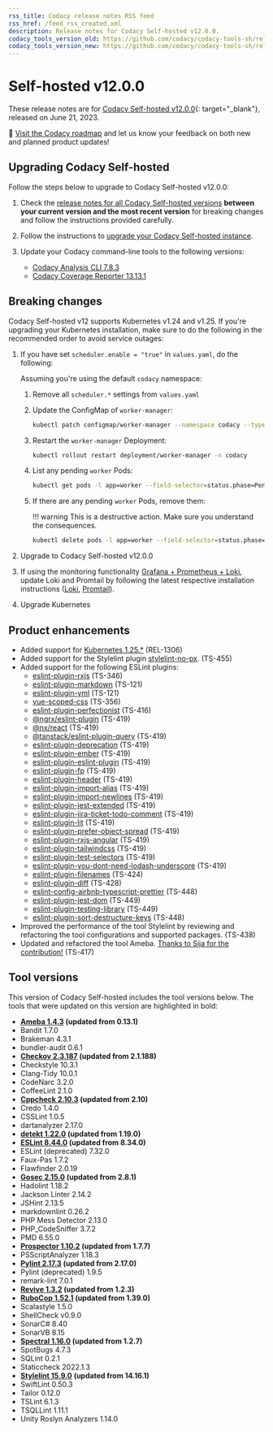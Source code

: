 ```yaml
---
rss_title: Codacy release notes RSS feed
rss_href: /feed_rss_created.xml
description: Release notes for Codacy Self-hosted v12.0.0.
codacy_tools_version_old: https://github.com/codacy/codacy-tools-sh/releases/tag/sh-1.1.6
codacy_tools_version_new: https://github.com/codacy/codacy-tools-sh/releases/tag/sh-1.2.2
---
```


# Self-hosted v12.0.0

These release notes are for [Codacy Self-hosted v12.0.0](https://github.com/codacy/chart/releases/tag/12.0.0){: target="_blank"}, released on June 21, 2023.<!-- TODO Update release date -->

📢 [Visit the Codacy roadmap](https://roadmap.codacy.com) and <span class="skip-vale">let us know</span> your feedback on both new and planned product updates!

## Upgrading Codacy Self-hosted

Follow the steps below to upgrade to Codacy Self-hosted v12.0.0:

1.  Check the [release notes for all Codacy Self-hosted versions](../index.md#self-hosted) **between your current version and the most recent version** for breaking changes and follow the instructions provided <span class="skip-vale">carefully</span>.

1.  Follow the instructions to [upgrade your Codacy Self-hosted instance](https://docs.codacy.com/v12.0/chart/maintenance/upgrade/).

1.  Update your Codacy command-line tools to the following versions:

    -   [Codacy Analysis CLI 7.8.3](https://github.com/codacy/codacy-analysis-cli/releases/tag/7.8.3)
    -   [Codacy Coverage Reporter 13.13.1](https://github.com/codacy/codacy-coverage-reporter/releases/tag/13.13.1)

## Breaking changes

Codacy Self-hosted v12 supports Kubernetes v1.24 and v1.25. If you're upgrading your Kubernetes installation, make sure to do the following in the recommended order to avoid service outages:

1.  If you have set `scheduler.enable = "true"` in `values.yaml`, do the following:

    Assuming you're using the default `codacy` namespace:

    1.  Remove all `scheduler.*` settings from `values.yaml`

    1.  Update the ConfigMap of `worker-manager`:

        ```bash
        kubectl patch configmap/worker-manager --namespace codacy --type merge --patch '{"data":{"CONFIG_FORCE_codacy_kubernetes_scheduler_enable": "false","CONFIG_FORCE_codacy_kubernetes_scheduler_name":"default-scheduler"}}'
        ```

    1.  Restart the `worker-manager` Deployment:

        ```bash
        kubectl rollout restart deployment/worker-manager -n codacy
        ```

    1.  List any pending `worker` Pods:

        ```bash
        kubectl get pods -l app=worker --field-selector=status.phase=Pending -n codacy
        ```

    1.  If there are any pending `worker` Pods, remove them:

        !!! warning
            This is a destructive action. Make sure you understand the consequences.

        ```bash
        kubectl delete pods -l app=worker --field-selector=status.phase=Pending -n codacy
        ```

1.  Upgrade to Codacy Self-hosted v12.0.0

1.  If using the monitoring functionality [Grafana + Prometheus + Loki](https://docs.codacy.com/v12.0/chart/configuration/monitoring/#setting-up-monitoring-using-grafana-prometheus-and-loki), update Loki and Promtail by following the latest respective installation instructions ([Loki](https://docs.codacy.com/v12.0/chart/configuration/monitoring/#2-installing-loki), [Promtail](https://docs.codacy.com/v12.0/chart/configuration/monitoring/#3-installing-promtail)).

1.  Upgrade Kubernetes

## Product enhancements

-   Added support for [Kubernetes 1.25.\*](https://docs.codacy.com/v12.0/chart/requirements/#kubernetes-or-microk8s-cluster-setup) (REL-1306)
-   Added support for the Stylelint plugin [<span class="skip-vale">stylelint-no-px</span>](https://www.npmjs.com/package/stylelint-no-px). (TS-455)
-   Added support for the following ESLint plugins:
    -   [<span class="skip-vale">eslint-plugin-rxjs</span>](https://www.npmjs.com/package/eslint-plugin-rxjs) (TS-346)
    -   [<span class="skip-vale">eslint-plugin-markdown</span>](https://www.npmjs.com/package/eslint-plugin-markdown) (TS-121)
    -   [<span class="skip-vale">eslint-plugin-yml</span>](https://www.npmjs.com/package/eslint-plugin-yml) (TS-121)
    -   [<span class="skip-vale">vue-scoped-css</span>](https://www.npmjs.com/package/eslint-plugin-vue-scoped-css) (TS-356)
    -   [<span class="skip-vale">eslint-plugin-perfectionist</span>](https://www.npmjs.com/package/eslint-plugin-perfectionist) (TS-416)
    -   [<span class="skip-vale">@ngrx/eslint-plugin</span>](https://www.npmjs.com/package/@ngrx/eslint-plugin) (TS-419)
    -   [<span class="skip-vale">@nx/react</span>](https://www.npmjs.com/package/@nx/react) (TS-419)
    -   [<span class="skip-vale">@tanstack/eslint-plugin-query</span>](https://www.npmjs.com/package/@tanstack/eslint-plugin-query) (TS-419)
    -   [<span class="skip-vale">eslint-plugin-deprecation</span>](https://www.npmjs.com/package/eslint-plugin-deprecation) (TS-419)
    -   [<span class="skip-vale">eslint-plugin-ember</span>](https://www.npmjs.com/package/eslint-plugin-ember) (TS-419)
    -   [<span class="skip-vale">eslint-plugin-eslint-plugin</span>](https://www.npmjs.com/package/eslint-plugin-eslint-plugin) (TS-419)
    -   [<span class="skip-vale">eslint-plugin-fp</span>](https://www.npmjs.com/package/eslint-plugin-fp) (TS-419)
    -   [<span class="skip-vale">eslint-plugin-header</span>](https://www.npmjs.com/package/eslint-plugin-header) (TS-419)
    -   [<span class="skip-vale">eslint-plugin-import-alias</span>](https://www.npmjs.com/package/eslint-plugin-import-alias) (TS-419)
    -   [<span class="skip-vale">eslint-plugin-import-newlines</span>](https://www.npmjs.com/package/eslint-plugin-import-newlines) (TS-419)
    -   [<span class="skip-vale">eslint-plugin-jest-extended</span>](https://www.npmjs.com/package/eslint-plugin-jest-extended) (TS-419)
    -   [<span class="skip-vale">eslint-plugin-jira-ticket-todo-comment</span>](https://www.npmjs.com/package/eslint-plugin-jira-ticket-todo-comment) (TS-419)
    -   [<span class="skip-vale">eslint-plugin-lit</span>](https://www.npmjs.com/package/eslint-plugin-lit) (TS-419)
    -   [<span class="skip-vale">eslint-plugin-prefer-object-spread</span>](https://www.npmjs.com/package/eslint-plugin-prefer-object-spread) (TS-419)
    -   [<span class="skip-vale">eslint-plugin-rxjs-angular</span>](https://www.npmjs.com/package/eslint-plugin-rxjs-angular) (TS-419)
    -   [<span class="skip-vale">eslint-plugin-tailwindcss</span>](https://www.npmjs.com/package/eslint-plugin-tailwindcss) (TS-419)
    -   [<span class="skip-vale">eslint-plugin-test-selectors</span>](https://www.npmjs.com/package/eslint-plugin-test-selectors) (TS-419)
    -   [<span class="skip-vale">eslint-plugin-you-dont-need-lodash-underscore</span>](https://www.npmjs.com/package/eslint-plugin-you-dont-need-lodash-underscore) (TS-419)
    -   [<span class="skip-vale">eslint-plugin-filenames</span>](https://www.npmjs.com/package/eslint-plugin-filenames) (TS-424)
    -   [<span class="skip-vale">eslint-plugin-diff</span>](https://www.npmjs.com/package/eslint-plugin-diff) (TS-428)
    -   [<span class="skip-vale">eslint-config-airbnb-typescript-prettier</span>](https://www.npmjs.com/package/eslint-config-airbnb-typescript-prettier) (TS-448)
    -   [<span class="skip-vale">eslint-plugin-jest-dom</span>](https://www.npmjs.com/package/eslint-plugin-jest-dom) (TS-449)
    -   [<span class="skip-vale">eslint-plugin-testing-library</span>](https://www.npmjs.com/package/eslint-plugin-testing-library) (TS-449)
    -   [<span class="skip-vale">eslint-plugin-sort-destructure-keys</span>](https://www.npmjs.com/package/eslint-plugin-sort-destructure-keys) (TS-448)
-   Improved the performance of the tool Stylelint by reviewing and refactoring the tool configurations and supported packages. (TS-438)
-   Updated and refactored the tool Ameba. [Thanks to <span class="skip-vale">Sija</span> for the contribution!](https://github.com/codacy/codacy-ameba/pull/25) (TS-417)

## Tool versions

This version of Codacy Self-hosted includes the tool versions below. The tools that were updated on this version are highlighted in bold:

-   **[Ameba 1.4.3](https://github.com/crystal-ameba/ameba/releases/tag/v1.4.3) (updated from 0.13.1)**
-   Bandit 1.7.0
-   Brakeman 4.3.1
-   bundler-audit 0.6.1
-   **[Checkov 2.3.187](https://github.com/bridgecrewio/checkov/releases/tag/2.3.187) (updated from 2.1.188)**
-   Checkstyle 10.3.1
-   Clang-Tidy 10.0.1
-   CodeNarc 3.2.0
-   CoffeeLint 2.1.0
-   **[Cppcheck 2.10.3](https://github.com/danmar/cppcheck/releases/tag/2.10.3) (updated from 2.10)**
-   Credo 1.4.0
-   CSSLint 1.0.5
-   dartanalyzer 2.17.0
-   **[detekt 1.22.0](https://github.com/detekt/detekt/releases/tag/v1.22.0) (updated from 1.19.0)**
-   **[ESLint 8.44.0](https://github.com/eslint/eslint/releases/tag/v8.44.0) (updated from 8.34.0)**
-   ESLint (deprecated) 7.32.0
-   Faux-Pas 1.7.2
-   Flawfinder 2.0.19
-   **[Gosec 2.15.0](https://github.com/securego/gosec/releases/tag/v2.15.0) (updated from 2.8.1)**
-   Hadolint 1.18.2
-   Jackson Linter 2.14.2
-   JSHint 2.13.5
-   markdownlint 0.26.2
-   PHP Mess Detector 2.13.0
-   PHP_CodeSniffer 3.7.2
-   PMD 6.55.0
-   **[Prospector 1.10.2](https://github.com/PyCQA/prospector/releases/tag/v1.10.2) (updated from 1.7.7)**
-   PSScriptAnalyzer 1.18.3
-   **[Pylint 2.17.3](https://github.com/PyCQA/pylint/releases/tag/v2.17.3) (updated from 2.17.0)**
-   Pylint (deprecated) 1.9.5
-   remark-lint 7.0.1
-   **[Revive 1.3.2](https://github.com/mgechev/revive/releases/tag/v1.3.2) (updated from 1.2.3)**
-   **[RuboCop 1.52.1](https://github.com/rubocop/rubocop/releases/tag/v1.52.1) (updated from 1.39.0)**
-   Scalastyle 1.5.0
-   ShellCheck v0.9.0
-   SonarC# 8.40
-   SonarVB 8.15
-   **[Spectral 1.16.0](https://github.com/stoplightio/spectral/releases/tag/%40stoplight%2Fspectral-rulesets-v1.16.0) (updated from 1.2.7)**
-   SpotBugs 4.7.3
-   SQLint 0.2.1
-   Staticcheck 2022.1.3
-   **[Stylelint 15.9.0](https://github.com/stylelint/stylelint/releases/tag/15.9.0) (updated from 14.16.1)**
-   SwiftLint 0.50.3
-   Tailor 0.12.0
-   TSLint 6.1.3
-   TSQLLint 1.11.1
-   Unity Roslyn Analyzers 1.14.0
